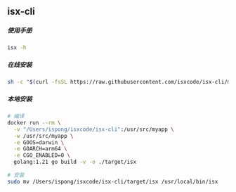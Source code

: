 ## isx-cli

##### 使用手册

```bash
isx -h
```

##### 在线安装

```bash
sh -c "$(curl -fsSL https://raw.githubusercontent.com/isxcode/isx-cli/main/install.sh)"
```

##### 本地安装

```bash
# 编译
docker run --rm \
  -v "/Users/ispong/isxcode/isx-cli":/usr/src/myapp \
  -w /usr/src/myapp \
  -e GOOS=darwin \
  -e GOARCH=arm64 \
  -e CGO_ENABLED=0 \
  golang:1.21 go build -v -o ./target/isx
  
# 安装
sudo mv /Users/ispong/isxcode/isx-cli/target/isx /usr/local/bin/isx
```
